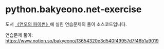 # python.bakyeono.net-exercise
도서 [《연오의 파이썬》](https://python.bakyeono.net)에 실린 연습문제의 풀이 소스코드입니다.

연습문제 풀이: <https://www.notion.so/bakyeono/f3654320e3d540f49957d7f46b1a9019>

